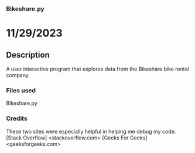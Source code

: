 


### Bikeshare.py
# 11/29/2023

## Description
A user interactive program that explores data from the Bikeshare bike rental company.

### Files used
Bikeshare.py

### Credits
These two sites were especially helpful in helping me debug my code.
[Stack Overflow] <stackoverflow.com>
[Geeks For Geeks] <geeksforgeeks.com>




